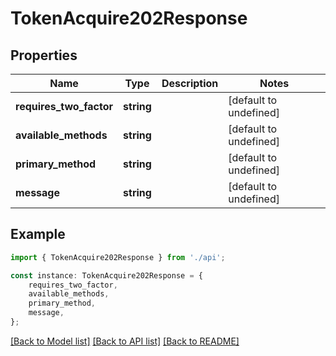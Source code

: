 # TokenAcquire202Response


## Properties

Name | Type | Description | Notes
------------ | ------------- | ------------- | -------------
**requires_two_factor** | **string** |  | [default to undefined]
**available_methods** | **string** |  | [default to undefined]
**primary_method** | **string** |  | [default to undefined]
**message** | **string** |  | [default to undefined]

## Example

```typescript
import { TokenAcquire202Response } from './api';

const instance: TokenAcquire202Response = {
    requires_two_factor,
    available_methods,
    primary_method,
    message,
};
```

[[Back to Model list]](../README.md#documentation-for-models) [[Back to API list]](../README.md#documentation-for-api-endpoints) [[Back to README]](../README.md)
